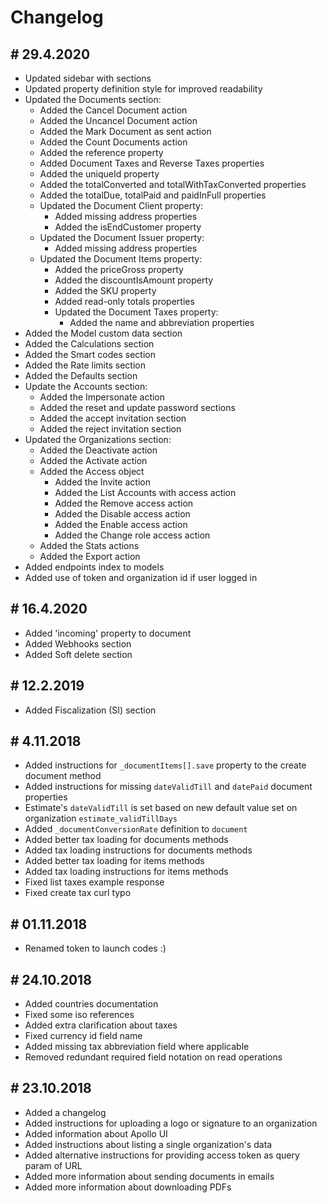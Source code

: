 # Changelog

## # 29.4.2020

- Updated sidebar with sections
- Updated property definition style for improved readability
- Updated the Documents section:
  - Added the Cancel Document action
  - Added the Uncancel Document action
  - Added the Mark Document as sent action
  - Added the Count Documents action
  - Added the reference property
  - Added Document Taxes and Reverse Taxes properties
  - Added the uniqueId property
  - Added the totalConverted and totalWithTaxConverted properties
  - Added the totalDue, totalPaid and paidInFull properties
  - Updated the Document Client property:
    - Added missing address properties
    - Added the isEndCustomer property
  - Updated the Document Issuer property:
    - Added missing address properties
  - Updated the Document Items property:
    - Added the priceGross property
    - Added the discountIsAmount property
    - Added the SKU property
    - Added read-only totals properties
    - Updated the Document Taxes property:
      - Added the name and abbreviation properties
- Added the Model custom data section
- Added the Calculations section
- Added the Smart codes section
- Added the Rate limits section
- Added the Defaults section
- Update the Accounts section:
  - Added the Impersonate action
  - Added the reset and update password sections
  - Added the accept invitation section
  - Added the reject invitation section
- Updated the Organizations section:
  - Added the Deactivate action
  - Added the Activate action
  - Added the Access object
    - Added the Invite action
    - Added the List Accounts with access action
    - Added the Remove access action
    - Added the Disable access action
    - Added the Enable access action
    - Added the Change role access action
  - Added the Stats actions
  - Added the Export action
- Added endpoints index to models
- Added use of token and organization id if user logged in

## # 16.4.2020

- Added 'incoming' property to document
- Added Webhooks section
- Added Soft delete section

## # 12.2.2019

- Added Fiscalization (SI) section

## # 4.11.2018

- Added instructions for `_documentItems[].save` property to the create document method
- Added instructions for missing `dateValidTill` and `datePaid` document properties
- Estimate's `dateValidTill` is set based on new default value set on organization `estimate_validTillDays`
- Added `_documentConversionRate` definition to `document`
- Added better tax loading for documents methods
- Added tax loading instructions for documents methods
- Added better tax loading for items methods
- Added tax loading instructions for items methods
- Fixed list taxes example response
- Fixed create tax curl typo

## # 01.11.2018

- Renamed token to launch codes :)

## # 24.10.2018

- Added countries documentation
- Fixed some iso references
- Added extra clarification about taxes
- Fixed currency id field name
- Added missing tax abbreviation field where applicable
- Removed redundant required field notation on read operations

## # 23.10.2018

- Added a changelog
- Added instructions for uploading a logo or signature to an organization
- Added information about Apollo UI
- Added instructions about listing a single organization's data
- Added alternative instructions for providing access token as query param of URL
- Added more information about sending documents in emails
- Added more information about downloading PDFs

